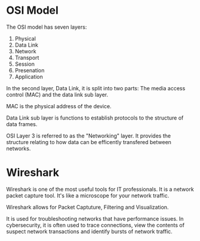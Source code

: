 # OSI Model
The OSI model has seven layers:
1. Physical
2. Data Link
3. Network
4. Transport
5. Session
6. Presenation
7. Application

In the second layer, Data Link, it is split into two parts: The media access control (MAC) and the data link sub layer.

MAC is the physical address of the device.

Data Link sub layer is functions to establish protocols to the structure of data frames.

OSI Layer 3 is referred to as the "Networking" layer.  It provides the structure relating to how data can be efficently transfered between networks.

# Wireshark 
Wireshark is one of the most useful tools for IT professionals.  It is a network packet capture tool.  It's like a microscope for your network traffic.

Wireshark allows for Packet Captuture, Filtering and Visualization. 

It is used for troubleshooting networks that have performance issues. In cybersecurity, it is often used to trace connections, view the contents of suspect network transactions and identify bursts of network traffic.